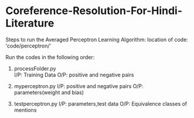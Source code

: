 # Coreference-Resolution-For-Hindi-Literature

Steps to run the Averaged Perceptron Learning Algorithm:
location of code: 'code/perceptron/'

Run the codes in the following order:

1. processFolder.py  
I/P: Training Data  O/P: positive and negative pairs 

2. myperceptron.py
I/P: positive and negative pairs O/P: parameters(weight and bias)

3. testperceptron.py
I/P: parameters,test data  O/P: Equivalence classes of mentions
